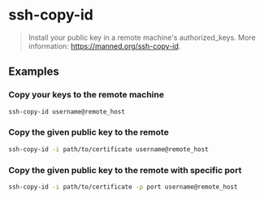 # ssh-copy-id

> Install your public key in a remote machine's authorized_keys. More information: <https://manned.org/ssh-copy-id>.

## Examples

### Copy your keys to the remote machine

```bash
ssh-copy-id username@remote_host
```

### Copy the given public key to the remote

```bash
ssh-copy-id -i path/to/certificate username@remote_host
```

### Copy the given public key to the remote with specific port

```bash
ssh-copy-id -i path/to/certificate -p port username@remote_host
```
